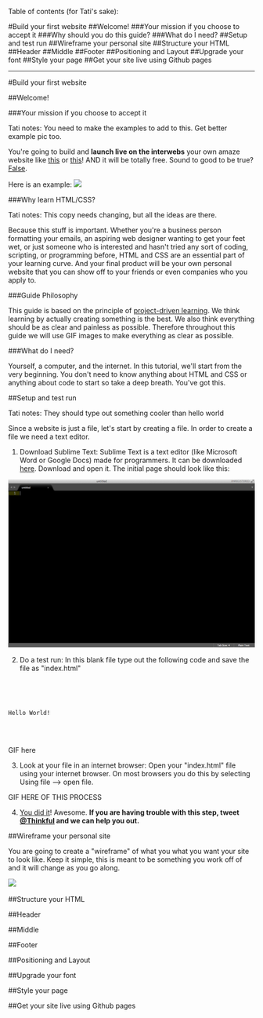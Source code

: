 Table of contents (for Tati's sake):

#Build your first website
  ##Welcome!
    ###Your mission if you choose to accept it
    ###Why should you do this guide?
    ###What do I need?
  ##Setup and test run
  ##Wireframe your personal site
  ##Structure your HTML
  ##Header
  ##Middle
  ##Footer
  ##Positioning and Layout
  ##Upgrade your font
  ##Style your page
  ##Get your site live using Github pages

--------------------------------------

#Build your first website

##Welcome!

###Your mission if you choose to accept it

Tati notes: You need to make the examples to add to this. Get better example pic too.

You're going to build and **launch live on the interwebs** your own amaze website like [this]() or [this]()! AND it will be totally free. Sound to good to be true? [False](http://i.imgur.com/A688v8m.png).

Here is an example:
![](http://i.imgur.com/7Col0qO.png)

###Why learn HTML/CSS?

Tati notes: This copy needs changing, but all the ideas are there.

Because this stuff is important. Whether you're a business person formatting your emails, an aspiring web designer wanting to get your feet wet, or just someone who is interested and hasn't tried any sort of coding, scripting, or programming before, HTML and CSS are an essential part of your learning curve. And your final product will be your own personal website that you can show off to your friends or even companies who you apply to.

###Guide Philosophy

This guide is based on the principle of [project-driven learning](http://blog.thinkful.com/post/100829199278/project-based-v-s-project-driven-learning). We think learning by actually creating something is the best. We also think everything should be as clear and painless as possible. Therefore throughout this guide we will use GIF images to make everything as clear as possible.

###What do I need?

Yourself, a computer, and the internet. In this tutorial, we'll start from the very beginning. You don't need to know anything about HTML and CSS or anything about code to start so take a deep breath. You've got this.

##Setup and test run

Tati notes: They should type out something cooler than hello world

Since a website is just a file, let's start by creating a file. In order to create a file we need a text editor.

1) Download Sublime Text: Sublime Text is a text editor (like Microsoft Word or Google Docs) made for programmers. It can be downloaded [here](http://www.sublimetext.com/3). Download and open it. The initial page should look like this:

  ![](images/sublime.png)


2) Do a test run: In this blank file type out the following code and save the file as "index.html"

<code>
<html>
  <p>Hello World!</p>
</html>
</code>

GIF here

3) Look at your file in an internet browser: Open your "index.html" file using your internet browser. On most browsers you do this by selecting Using file --> open file.

GIF HERE OF THIS PROCESS

4) [You did it](http://giphy.com/gifs/reaction-spoilers-outlander-LSNqpYqGRqwrS)! Awesome. **If you are having trouble with this step, tweet [@Thinkful](https://twitter.com/thinkful) and we can help you out.**

##Wireframe your personal site

You are going to create a "wireframe" of what you what you want your site to look like. Keep it simple, this is meant to be something you work off of and it will change as you go along.

![](images/wireframeannotated.png)

##Structure your HTML

##Header

##Middle

##Footer

##Positioning and Layout

##Upgrade your font

##Style your page

##Get your site live using Github pages
